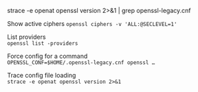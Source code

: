

strace -e openat openssl version 2>&1 | grep openssl-legacy.cnf

Show active ciphers	
`openssl ciphers -v 'ALL:@SECLEVEL=1'`

List providers	
`openssl list -providers`

Force config for a command	
`OPENSSL_CONF=$HOME/.openssl-legacy.cnf openssl …`

Trace config file loading	
`strace -e openat openssl version 2>&1`
